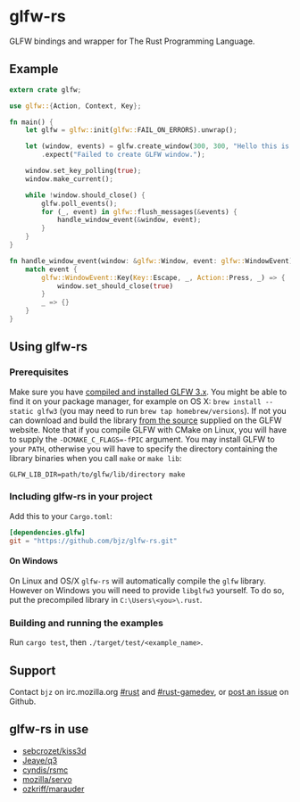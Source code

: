 <!--
    Copyright 2013-2014 The GLFW-RS Developers. For a full listing of the authors,
    refer to the AUTHORS file at the top-level directory of this distribution.

    Licensed under the Apache License, Version 2.0 (the "License");
    you may not use this file except in compliance with the License.
    You may obtain a copy of the License at

        http://www.apache.org/licenses/LICENSE-2.0

    Unless required by applicable law or agreed to in writing, software
    distributed under the License is distributed on an "AS IS" BASIS,
    WITHOUT WARRANTIES OR CONDITIONS OF ANY KIND, either express or implied.
    See the License for the specific language governing permissions and
    limitations under the License.
-->

# glfw-rs

GLFW bindings and wrapper for The Rust Programming Language.

## Example

~~~rust
extern crate glfw;

use glfw::{Action, Context, Key};

fn main() {
    let glfw = glfw::init(glfw::FAIL_ON_ERRORS).unwrap();

    let (window, events) = glfw.create_window(300, 300, "Hello this is window", glfw::WindowMode::Windowed)
        .expect("Failed to create GLFW window.");

    window.set_key_polling(true);
    window.make_current();

    while !window.should_close() {
        glfw.poll_events();
        for (_, event) in glfw::flush_messages(&events) {
            handle_window_event(&window, event);
        }
    }
}

fn handle_window_event(window: &glfw::Window, event: glfw::WindowEvent) {
    match event {
        glfw::WindowEvent::Key(Key::Escape, _, Action::Press, _) => {
            window.set_should_close(true)
        }
        _ => {}
    }
}
~~~

## Using glfw-rs

### Prerequisites

Make sure you have [compiled and installed GLFW 3.x](http://www.glfw.org/docs/latest/compile.html).
You might be able to find it on your package manager, for example on OS X:
`brew install --static glfw3` (you may need to run `brew tap homebrew/versions`).
If not you can download and build the library
[from the source](http://www.glfw.org/docs/latest/compile.html) supplied on the
GLFW website. Note that if you compile GLFW with CMake on Linux, you will have
to supply the `-DCMAKE_C_FLAGS=-fPIC` argument. You may install GLFW to your
`PATH`, otherwise you will have to specify the directory containing the library
binaries when you call `make` or `make lib`:

~~~
GLFW_LIB_DIR=path/to/glfw/lib/directory make
~~~

### Including glfw-rs in your project

Add this to your `Cargo.toml`:

~~~toml
[dependencies.glfw]
git = "https://github.com/bjz/glfw-rs.git"
~~~

#### On Windows

On Linux and OS/X `glfw-rs` will automatically compile the `glfw` library.
However on Windows you will need to provide `libglfw3` yourself. To do so, put
the precompiled library in `C:\Users\<you>\.rust`.

### Building and running the examples

Run `cargo test`, then `./target/test/<example_name>`.

## Support

Contact `bjz` on irc.mozilla.org [#rust](http://mibbit.com/?server=irc.mozilla.org&channel=%23rust)
and [#rust-gamedev](http://mibbit.com/?server=irc.mozilla.org&channel=%23rust-gamedev),
or [post an issue](https://github.com/bjz/glfw-rs/issues/new) on Github.

## glfw-rs in use

- [sebcrozet/kiss3d](https://github.com/sebcrozet/kiss3d)
- [Jeaye/q3](https://github.com/Jeaye/q3)
- [cyndis/rsmc](https://github.com/cyndis/rsmc/)
- [mozilla/servo](https://github.com/mozilla/servo)
- [ozkriff/marauder](https://github.com/ozkriff/marauder/)
